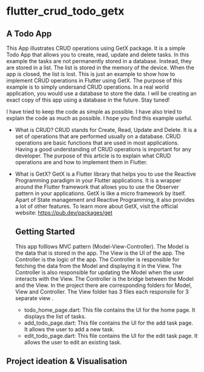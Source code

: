 # flutter_crud_todo_getx
## A Todo App

This App illustrates CRUD operations using GetX package. It is a simple Todo App that allows you to create, read, update and delete tasks. In this example the tasks are not permanently stored in a database. Instead, they are stored in a list. The list is stored in the memory of the device. When the app is closed, the list is lost. This is just an example to show how to implement CRUD operations in Flutter using GetX. The purpose of this example is to simply undersand CRUD operations. In a real world application, you would use a database to store the data. I will be creating an exact copy of this app using a database in the future. Stay tuned!

I have tried to keep the code as simple as possible. I have also tried to explain the code as much as possible. I hope you find this example useful.

- What is CRUD?
  CRUD stands for Create, Read, Update and Delete. It is a set of operations that are performed usually on a database. CRUD operations are basic functions that are used in most applications. Having a good understanding of CRUD operations is important for any developer. The purpose of this article is to explain what CRUD operations are and how to implement them in Flutter.

- What is GetX?
  GetX is a Flutter library that helps you to use the Reactive Programming paradigm in your Flutter applications. It is a wrapper around the Flutter framework that allows you to use the Observer pattern in your applications. GetX is like a micro framework by itself. Apart of State management and Reactive Programming, it also provides a lot of other features.
  To learn more about GetX, visit the official website: https://pub.dev/packages/get

  ## Getting Started

  This app folllows MVC pattern (Model-View-Controller). The Model is the data that is stored in the app. The View is the UI of the app. The Controller is the logic of the app. The Controller is responsible for fetching the data from the Model and displaying it in the View. The Controller is also responsible for updating the Model when the user interacts with the View. The Controller is the bridge between the Model and the View. 
  In the project there are corresponding folders for Model, View and Controller. The View folder has 3 files each responsile for 3 separate view .
  - todo_home_page.dart: This file contains the UI for the home page. It displays the list of tasks.
  - add_todo_page.dart: This file contains the UI for the add task page. It allows the user to add a new task.
  - edit_todo_page.dart: This file contains the UI for the edit task page. It allows the user to edit an existing task.

## Project ideation & Visualisation



